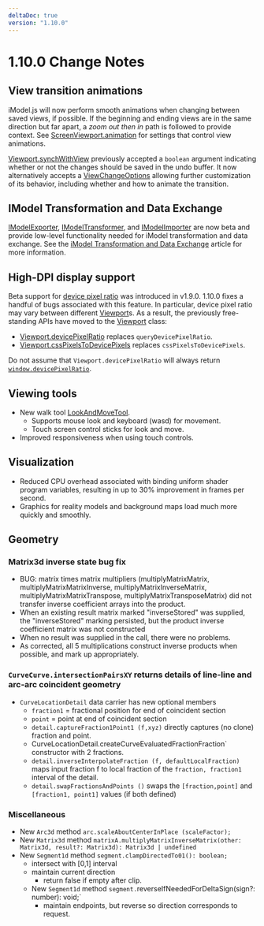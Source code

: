 ```yaml
---
deltaDoc: true
version: "1.10.0"
---
```


# 1.10.0 Change Notes

## View transition animations

iModel.js will now perform smooth animations when changing between saved views, if possible. If the beginning and ending views are in the same direction but far apart, a _zoom out then in_ path is followed to provide context. See [ScreenViewport.animation](https://www.imodeljs.org/v1/reference/imodeljs-frontend/views/screenviewport/animation) for settings that control view animations.

[Viewport.synchWithView](https://www.imodeljs.org/v1/reference/imodeljs-frontend/views/viewport/synchwithview) previously accepted a `boolean` argument indicating whether or not the changes should be saved in the undo buffer. It now alternatively accepts a [ViewChangeOptions](https://www.imodeljs.org/v1/reference/imodeljs-frontend/views/viewchangeoptions) allowing further customization of its behavior, including whether and how to animate the transition.

## IModel Transformation and Data Exchange

[IModelExporter](https://www.imodeljs.org/v1/reference/imodeljs-transformer/imodels/imodelexporter), [IModelTransformer](https://www.imodeljs.org/v1/reference/imodeljs-transformer/imodels/imodeltransformer), and [IModelImporter](https://www.imodeljs.org/v1/reference/imodeljs-transformer/imodels/imodelimporter) are now beta and provide low-level functionality needed for iModel transformation and data exchange.
See the [iModel Transformation and Data Exchange](../learning/transformer/index.md) article for more information.

## High-DPI display support

Beta support for [device pixel ratio](https://developer.mozilla.org/en-US/docs/Web/API/Window/devicePixelRatio) was introduced in v1.9.0. 1.10.0 fixes a handful of bugs associated with this feature. In particular, device pixel ratio may vary between different [Viewport](https://www.imodeljs.org/v1/reference/imodeljs-frontend/views/viewport)s. As a result, the previously free-standing APIs have moved to the [Viewport](https://www.imodeljs.org/v1/reference/imodeljs-frontend/views/viewport) class:

- [Viewport.devicePixelRatio](https://www.imodeljs.org/v1/reference/imodeljs-frontend/views/viewport/devicepixelratio) replaces `queryDevicePixelRatio`.
- [Viewport.cssPixelsToDevicePixels](https://www.imodeljs.org/v1/reference/imodeljs-frontend/views/viewport/csspixelstodevicepixels) replaces `cssPixelsToDevicePixels`.

Do not assume that `Viewport.devicePixelRatio` will always return [`window.devicePixelRatio`](https://developer.mozilla.org/en-US/docs/Web/API/Window/devicePixelRatio).

## Viewing tools

- New walk tool [LookAndMoveTool](https://www.imodeljs.org/v1/reference/imodeljs-frontend/tools/lookandmovetool).
  - Supports mouse look and keyboard (wasd) for movement.
  - Touch screen control sticks for look and move.
- Improved responsiveness when using touch controls.

## Visualization

- Reduced CPU overhead associated with binding uniform shader program variables, resulting in up to 30% improvement in frames per second.
- Graphics for reality models and background maps load much more quickly and smoothly.

## Geometry

### Matrix3d inverse state bug fix

- BUG: matrix times matrix multipliers (multiplyMatrixMatrix, multiplyMatrixMatrixInverse, multiplyMatrixInverseMatrix, multiplyMatrixMatrixTranspose, multiplyMatrixTransposeMatrix) did not transfer inverse coefficient arrays into the product.
- When an existing result matrix marked "inverseStored" was supplied, the "inverseStored" marking persisted, but the product inverse coefficient matrix was not constructed
- When no result was supplied in the call, there were no problems.
- As corrected, all 5 multiplications construct inverse products when possible, and mark up appropriately.

### `CurveCurve.intersectionPairsXY` returns details of line-line and arc-arc coincident geometry

- `CurveLocationDetail` data carrier has new optional members
  - `fraction1` = fractional position for end of coincident section
  - `point` = point at end of coincident section
  - `detail.captureFraction1Point1 (f,xyz)` directly captures (no clone) fraction and point.
  - CurveLocationDetail.createCurveEvaluatedFractionFraction` constructor with 2 fractions.
  - `detail.inverseInterpolateFraction (f, defaultLocalFraction)` maps input fraction f to local fraction of the `fraction, fraction1` interval of the detail.
  - `detail.swapFractionsAndPoints ()` swaps the `[fraction,point]` and `[fraction1, point1]` values (if both defined)

### Miscellaneous

- New `Arc3d` method `arc.scaleAboutCenterInPlace (scaleFactor);`
- New `Matrix3d` method `matrixA.multiplyMatrixInverseMatrix(other: Matrix3d, result?: Matrix3d): Matrix3d | undefined`
- New `Segment1d` method `segment.clampDirectedTo01(): boolean;`
  - intersect with [0,1] interval
  - maintain current direction
    - return false if empty after clip.
  - New `Segment1d` method `segment.`reverseIfNeededForDeltaSign(sign?: number): void;`
    - maintain endpoints, but reverse so direction corresponds to request.
